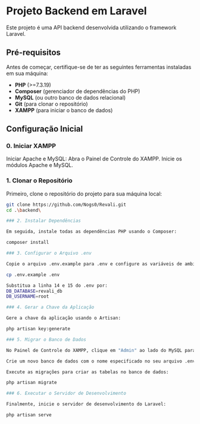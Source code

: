# Projeto Backend em Laravel

Este projeto é uma API backend desenvolvida utilizando o framework Laravel.

## Pré-requisitos

Antes de começar, certifique-se de ter as seguintes ferramentas instaladas em sua máquina:

- **PHP** (>=7.3.19)
- **Composer** (gerenciador de dependências do PHP)
- **MySQL** (ou outro banco de dados relacional)
- **Git** (para clonar o repositório)
- **XAMPP** (para iniciar o banco de dados)

## Configuração Inicial

### 0. Iniciar XAMPP
Iniciar Apache e MySQL:
Abra o Painel de Controle do XAMPP.
Inicie os módulos Apache e MySQL.
### 1. Clonar o Repositório

Primeiro, clone o repositório do projeto para sua máquina local:

```bash
git clone https://github.com/Nogs0/Revali.git
cd .\backend\

### 2. Instalar Dependências

Em seguida, instale todas as dependências PHP usando o Composer:

composer install

### 3. Configurar o Arquivo .env

Copie o arquivo .env.example para .env e configure as variáveis de ambiente:

cp .env.example .env

Substitua a linha 14 e 15 do .env por:
DB_DATABASE=revali_db
DB_USERNAME=root

### 4. Gerar a Chave da Aplicação

Gere a chave da aplicação usando o Artisan:

php artisan key:generate

### 5. Migrar o Banco de Dados

No Painel de Controle do XAMPP, clique em "Admin" ao lado do MySQL para abrir o phpMyAdmin.

Crie um novo banco de dados com o nome especificado no seu arquivo .env(revali_db).

Execute as migrações para criar as tabelas no banco de dados:

php artisan migrate

### 6. Executar o Servidor de Desenvolvimento

Finalmente, inicie o servidor de desenvolvimento do Laravel:

php artisan serve




